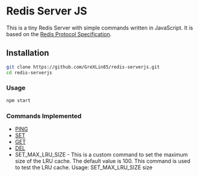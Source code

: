 # Redis Server JS

This is a tiny Redis Server with simple commands written in JavaScript. It is based on the [Redis Protocol Specification](http://redis.io/topics/protocol).

## Installation

```bash
git clone https://github.com/GreXLin85/redis-serverjs.git
cd redis-serverjs
```

### Usage

```bash
npm start
```

### Commands Implemented

* [PING](http://redis.io/commands/ping)
* [SET](http://redis.io/commands/set)
* [GET](http://redis.io/commands/get)
* [DEL](http://redis.io/commands/del)
* SET_MAX_LRU_SIZE - This is a custom command to set the maximum size of the LRU cache. The default value is 100. This command is used to test the LRU cache.
Usage: SET_MAX_LRU_SIZE size
